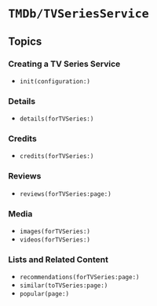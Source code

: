 # ``TMDb/TVSeriesService``

## Topics

### Creating a TV Series Service

- ``init(configuration:)``

### Details

- ``details(forTVSeries:)``

### Credits

- ``credits(forTVSeries:)``

### Reviews

- ``reviews(forTVSeries:page:)``

### Media

- ``images(forTVSeries:)``
- ``videos(forTVSeries:)``

### Lists and Related Content

- ``recommendations(forTVSeries:page:)``
- ``similar(toTVSeries:page:)``
- ``popular(page:)``
